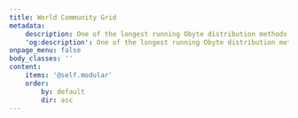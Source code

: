 ```yaml
---
title: World Community Grid
metadata:
    description: One of the longest running Obyte distribution methods is by donating computing power to the World Community Grid.
    'og:description': One of the longest running Obyte distribution methods is by donating computing power to the World Community Grid.
onpage_menu: false
body_classes: ''
content:
    items: '@self.modular'
    order:
        by: default
        dir: asc
---
```

